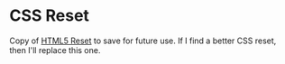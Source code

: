 # CSS Reset

Copy of [HTML5 Reset](https://github.com/murtaugh/HTML5-Reset/blob/master/assets/css/reset.css) to save for future use. If I find a better CSS reset, then I'll replace this one.
